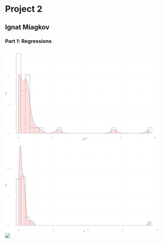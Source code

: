 # Project 2
## Ignat Miagkov
### Part 1: Regressions
![](density_dst190.png)
![](density_ntl.png)
![](density_log(pop19).png)
